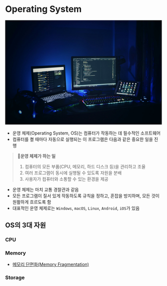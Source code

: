 # Operating System

![os](/Resources/Images/computer.jpg)  

- 운영 체제(Operating System, OS)는 컴퓨터가 작동하는 데 필수적인 소프트웨어
- 컴퓨터를 켤 때마다 자동으로 실행되는 이 프로그램은 다음과 같은 중요한 일을 진행

> <b>📌운영 체제가 하는 일</b>
> 1. 컴퓨터의 모든 부품(CPU, 메모리, 하드 디스크 등)을 관리하고 조율  
> 2. 여러 프로그램이 동시에 실행될 수 있도록 자원을 분배  
> 3. 사용자가 컴퓨터와 소통할 수 있는 환경을 제공  

- 운영 체제는 마치 교통 경찰관과 같음
- 모든 프로그램이 질서 있게 작동하도록 규칙을 정하고, 혼잡을 방지하며, 모든 것이 원활하게 흐르도록 함
- 대표적인 운영 체제로는 `Windows`, `macOS`, `Linux`, `Android`, `iOS`가 있음  

## OS의 3대 자원
### CPU

### Memory

- [메모리 단편화(Memory Fragmentation)](/OS/Memory%20Fragmentation.md)  

### Storage
